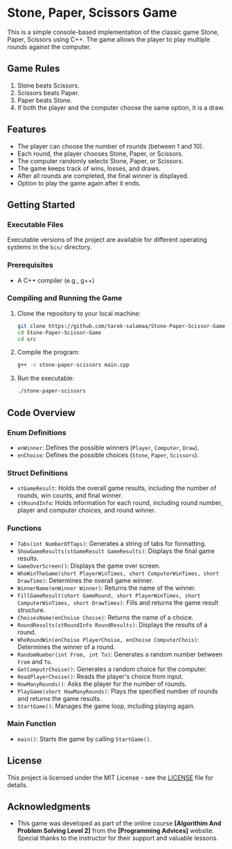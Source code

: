 # Stone, Paper, Scissors Game

This is a simple console-based implementation of the classic game Stone, Paper, Scissors using C++. The game allows the player to play multiple rounds against the computer.

## Game Rules

1. Stone beats Scissors.
2. Scissors beats Paper.
3. Paper beats Stone.
4. If both the player and the computer choose the same option, it is a draw.

## Features

- The player can choose the number of rounds (between 1 and 10).
- Each round, the player chooses Stone, Paper, or Scissors.
- The computer randomly selects Stone, Paper, or Scissors.
- The game keeps track of wins, losses, and draws.
- After all rounds are completed, the final winner is displayed.
- Option to play the game again after it ends.

## Getting Started

### Executable Files

Executable versions of the project are available for different operating systems in the `bin/` directory.

### Prerequisites

- A C++ compiler (e.g., g++)

### Compiling and Running the Game

1. Clone the repository to your local machine:
    ```bash
    git clone https://github.com/tarek-salamaa/Stone-Paper-Scissor-Game.git
    cd Stone-Paper-Scissor-Game
    cd src
    ```

2. Compile the program:
    ```bash
    g++ -o stone-paper-scissors main.cpp
    ```

3. Run the executable:
    ```bash
    ./stone-paper-scissors
    ```

## Code Overview

### Enum Definitions

- `enWinner`: Defines the possible winners (`Player`, `Computer`, `Draw`).
- `enChoise`: Defines the possible choices (`Stone`, `Paper`, `Scissors`).

### Struct Definitions

- `stGameResult`: Holds the overall game results, including the number of rounds, win counts, and final winner.
- `stRoundInfo`: Holds information for each round, including round number, player and computer choices, and round winner.

### Functions

- `Tabs(int NumberOfTaps)`: Generates a string of tabs for formatting.
- `ShowGameResults(stGameResult GameResults)`: Displays the final game results.
- `GameOverScreen()`: Displays the game over screen.
- `WhoWinTheGame(short PlayerWinTimes, short ComputerWinTimes, short DrawTime)`: Determines the overall game winner.
- `WinnerName(enWinner Winner)`: Returns the name of the winner.
- `FillGameResult(short GameRound, short PlayerWinTimes, short ComputerWinTimes, short DrawTimes)`: Fills and returns the game result structure.
- `ChoisesName(enChoise Choise)`: Returns the name of a choice.
- `RoundResults(stRoundInfo RoundResults)`: Displays the results of a round.
- `WhoRoundWin(enChoise PlayerChoise, enChoise ComputerChois)`: Determines the winner of a round.
- `RandomNumber(int From, int To)`: Generates a random number between `From` and `To`.
- `GetComputrChoise()`: Generates a random choice for the computer.
- `ReadPlayerChoise()`: Reads the player's choice from input.
- `HowManyRounds()`: Asks the player for the number of rounds.
- `PlayGame(short HowManyRounds)`: Plays the specified number of rounds and returns the game results.
- `StartGame()`: Manages the game loop, including playing again.

### Main Function

- `main()`: Starts the game by calling `StartGame()`.

## License

This project is licensed under the MIT License - see the [LICENSE](LICENSE) file for details.

## Acknowledgments

- This game was developed as part of the online course **[Algorithim And Problem Solving Level 2]** from the **[Programming Advices]** website. Special thanks to the instructor for their support and valuable lessons.

